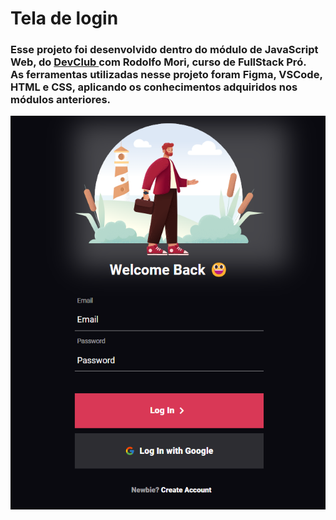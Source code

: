 <h1> Tela de login </h1>

<h3>Esse projeto foi desenvolvido dentro do módulo de JavaScript Web, do <a href="https://rodolfomori.com.br/devclub/"> DevClub </a> com Rodolfo Mori, curso de FullStack Pró. <br>
As ferramentas utilizadas nesse projeto foram Figma, VSCode, HTML e CSS, aplicando os conhecimentos adquiridos nos módulos anteriores. </h3>

<img src="https://raw.githubusercontent.com/denisemaoliveira/Tela-de-Login/ddc76b0bcea7b538b0e7764ba4cbc9ac649458eb/img/login.png"/>
